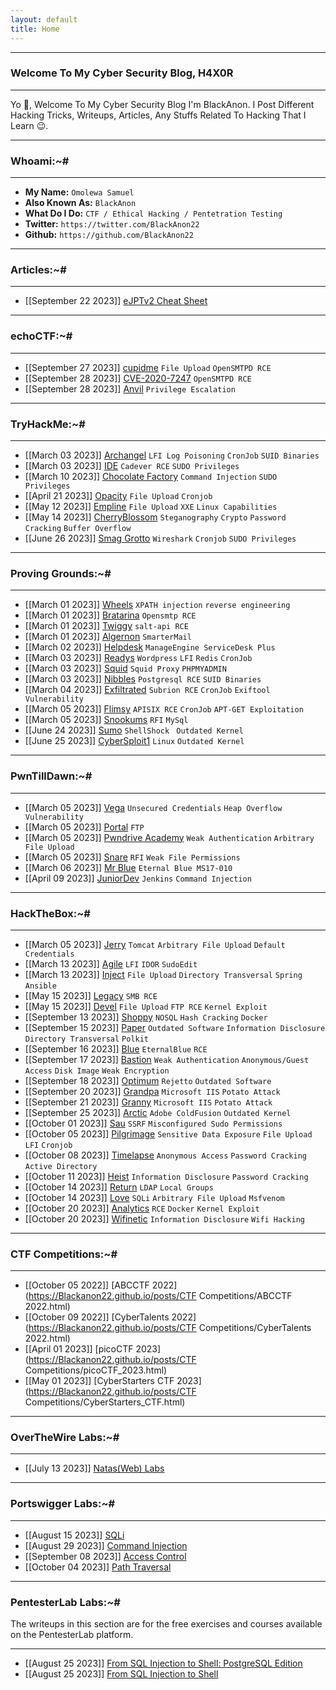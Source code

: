 ```yaml
---
layout: default
title: Home
---
```


* * *
### Welcome To My Cyber Security Blog, H4X0R
* * *

Yo 👋, Welcome To My Cyber Security Blog I'm BlackAnon. I Post Different Hacking Tricks, Writeups, Articles, Any Stuffs Related To Hacking That I Learn 😉. 

* * *
### Whoami:~#
* * *

- **My Name:**    `Omolewa Samuel`
- **Also Known As:** `BlackAnon`
- **What Do I Do:**  `CTF / Ethical Hacking / Pentetration Testing`
- **Twitter:** `https://twitter.com/BlackAnon22`
- **Github:** `https://github.com/BlackAnon22`

* * *
### **Articles:~#**
* * *

- [[September 22 2023]] [eJPTv2 Cheat Sheet](https://Blackanon22.github.io/posts/contents/eJPTv2.html)

* * *
### **echoCTF:~#**
* * *

- [[September 27 2023]] [cupidme](https://Blackanon22.github.io/posts/echoctf/cupidme.html) `File Upload` `OpenSMTPD RCE`
- [[September 28 2023]] [CVE-2020-7247](https://Blackanon22.github.io/posts/echoctf/CVE_2020_7247.html) `OpenSMTPD RCE`
- [[September 28 2023]] [Anvil](https://Blackanon22.github.io/posts/echoctf/anvil.html) `Privilege Escalation`


* * *
### **TryHackMe:~#**
* * *

- [[March 03 2023]] [Archangel](https://Blackanon22.github.io/posts/tryhackme/archangel.html) `LFI Log Poisoning` `CronJob` `SUID Binaries`
- [[March 03 2023]] [IDE](https://Blackanon22.github.io/posts/tryhackme/ide.html) `Cadever RCE` `SUDO Privileges`
- [[March 10 2023]] [Chocolate Factory](https://Blackanon22.github.io/posts/tryhackme/chocolate_factory.html) `Command Injection` `SUDO Privileges`
- [[April 21 2023]] [Opacity](https://Blackanon22.github.io/posts/tryhackme/opacity.html) `File Upload` `Cronjob`
- [[May 12 2023]] [Empline](https://Blackanon22.github.io/posts/tryhackme/empline.html) `File Upload` `XXE` `Linux Capabilities`
- [[May 14 2023]] [CherryBlossom](https://Blackanon22.github.io/posts/tryhackme/cherry_blossom.html) `Steganography` `Crypto` `Password Cracking` `Buffer Overflow`
- [[June 26 2023]] [Smag Grotto](https://Blackanon22.github.io/posts/tryhackme/smag_grotto.html) `Wireshark` `Cronjob`  `SUDO Privileges`

* * *
### **Proving Grounds:~#**
* * *
- [[March 01 2023]] [Wheels](https://Blackanon22.github.io/posts/proving_grounds/wheels.html) `XPATH injection` `reverse engineering`
- [[March 01 2023]] [Bratarina](https://Blackanon22.github.io/posts/proving_grounds/bratarina.html) `Opensmtp RCE`
- [[March 01 2023]] [Twiggy](https://Blackanon22.github.io/posts/proving_grounds/twiggy.html) `salt-api RCE`
- [[March 01 2023]] [Algernon](https://Blackanon22.github.io/posts/proving_grounds/algernon.html) `SmarterMail`
- [[March 02 2023]] [Helpdesk](https://Blackanon22.github.io/posts/proving_grounds/helpdesk.html) `ManageEngine ServiceDesk Plus`
- [[March 03 2023]] [Readys](https://Blackanon22.github.io/posts/proving_grounds/readys.html) `Wordpress` `LFI` `Redis` `CronJob`
- [[March 03 2023]] [Squid](https://Blackanon22.github.io/posts/proving_grounds/squid.html) `Squid Proxy` `PHPMYADMIN`
- [[March 03 2023]] [Nibbles](https://Blackanon22.github.io/posts/proving_grounds/nibbles.html) `Postgresql RCE` `SUID Binaries`
- [[March 04 2023]] [Exfiltrated](https://Blackanon22.github.io/posts/proving_grounds/exfiltrated.html) `Subrion RCE` `CronJob` `Exiftool Vulnerability`
- [[March 05 2023]] [Flimsy](https://Blackanon22.github.io/posts/proving_grounds/flimsy.html) `APISIX RCE` `CronJob` `APT-GET Exploitation`
- [[March 05 2023]] [Snookums](https://Blackanon22.github.io/posts/proving_grounds/snookums.html) `RFI` `MySql`
- [[June 24 2023]] [Sumo](https://Blackanon22.github.io/posts/proving_grounds/sumo.html) `ShellShock ` `Outdated Kernel`
- [[June 25 2023]] [CyberSploit1](https://Blackanon22.github.io/posts/proving_grounds/CyberSploit1.html) `Linux` `Outdated Kernel`

* * *
### **PwnTillDawn:~#**
* * *

- [[March 05 2023]] [Vega](https://Blackanon22.github.io/posts/pwntilldawn/vega.html) `Unsecured Credentials` `Heap Overflow Vulnerability`
-  [[March 05 2023]] [Portal](https://Blackanon22.github.io/posts/pwntilldawn/portal.html) `FTP`
-  [[March 05 2023]] [Pwndrive Academy](https://Blackanon22.github.io/posts/pwntilldawn/Pwndrive_Academy.html) `Weak Authentication` `Arbitrary File Upload`
-  [[March 05 2023]] [Snare](https://Blackanon22.github.io/posts/pwntilldawn/snare.html) `RFI` `Weak File Permissions`
-  [[March 06 2023]] [Mr Blue](https://Blackanon22.github.io/posts/pwntilldawn/mr_blue.html) `Eternal Blue MS17-010`
-  [[April 09 2023]] [JuniorDev](https://Blackanon22.github.io/posts/pwntilldawn/junior_dev.html) `Jenkins`  `Command Injection`

* * *
### **HackTheBox:~#**
* * *

- [[March 05 2023]] [Jerry](https://Blackanon22.github.io/posts/hackthebox/jerry.html) `Tomcat` `Arbitrary File Upload` `Default Credentials`
- [[March 13 2023]] [Agile](https://Blackanon22.github.io/posts/hackthebox/agile.html) `LFI` `IDOR` `SudoEdit`
- [[March 13 2023]] [Inject](https://Blackanon22.github.io/posts/hackthebox/inject.html) `File Upload` `Directory Transversal` `Spring` `Ansible`
- [[May 15 2023]] [Legacy](https://Blackanon22.github.io/posts/hackthebox/legacy.html) `SMB RCE`
- [[May 15 2023]] [Devel](https://Blackanon22.github.io/posts/hackthebox/devel.html) `File Upload` `FTP RCE` `Kernel Exploit`
- [[September 13 2023]] [Shoppy](https://Blackanon22.github.io/posts/hackthebox/shoppy.html) `NOSQL` `Hash Cracking` `Docker`
- [[September 15 2023]] [Paper](https://Blackanon22.github.io/posts/hackthebox/paper.html) `Outdated Software` `Information Disclosure` `Directory Transversal` `Polkit`
- [[September 16 2023]] [Blue](https://Blackanon22.github.io/posts/hackthebox/blue.html) `EternalBlue` `RCE`
- [[September 17 2023]] [Bastion](https://Blackanon22.github.io/posts/hackthebox/bastion.html) `Weak Authentication` `Anonymous/Guest Access` `Disk Image`  `Weak Encryption`
- [[September 18 2023]] [Optimum](https://Blackanon22.github.io/posts/hackthebox/optimum.html) `Rejetto` `Outdated Software`
- [[September 20 2023]] [Grandpa](https://Blackanon22.github.io/posts/hackthebox/grandpa.html) `Microsoft IIS` `Potato Attack`
- [[September 21 2023]] [Granny](https://Blackanon22.github.io/posts/hackthebox/granny.html) `Microsoft IIS` `Potato Attack`
- [[September 25 2023]] [Arctic](https://Blackanon22.github.io/posts/hackthebox/arctic.html) `Adobe ColdFusion` `Outdated Kernel`
- [[October 01 2023]] [Sau](https://Blackanon22.github.io/posts/hackthebox/sau.html) `SSRF` `Misconfigured Sudo Permissions`
- [[October 05 2023]] [Pilgrimage](https://Blackanon22.github.io/posts/hackthebox/pilgrimage.html) `Sensitive Data Exposure` `File Upload` `LFI` `Cronjob`
- [[October 08 2023]] [Timelapse](https://Blackanon22.github.io/posts/hackthebox/timelapse.html) `Anonymous Access` `Password Cracking` `Active Directory`
- [[October 11 2023]] [Heist](https://Blackanon22.github.io/posts/hackthebox/heist.html) `Information Disclosure` `Password Cracking`
- [[October 14 2023]] [Return](https://Blackanon22.github.io/posts/hackthebox/return.html) `LDAP` `Local Groups`
- [[October 14 2023]] [Love](https://Blackanon22.github.io/posts/hackthebox/love.html) `SQLi` `Arbitrary File Upload` `Msfvenom`
- [[October 20 2023]] [Analytics](https://Blackanon22.github.io/posts/hackthebox/analytics.html) `RCE` `Docker` `Kernel Exploit`
- [[October 20 2023]] [Wifinetic](https://Blackanon22.github.io/posts/hackthebox/wifinetic.html) `Information Disclosure` `Wifi Hacking`

* * *
### **CTF Competitions:~#**
* * *

- [[October 05 2022]] [ABCCTF 2022](https://Blackanon22.github.io/posts/CTF Competitions/ABCCTF 2022.html)
- [[October 09 2022]] [CyberTalents 2022](https://Blackanon22.github.io/posts/CTF Competitions/CyberTalents 2022.html)
- [[April 01 2023]] [picoCTF 2023](https://Blackanon22.github.io/posts/CTF Competitions/picoCTF_2023.html)
- [[May 01 2023]] [CyberStarters CTF 2023](https://Blackanon22.github.io/posts/CTF Competitions/CyberStarters_CTF.html)

* * *
### **OverTheWire Labs:~#**
* * *

- [[July 13 2023]] [Natas(Web) Labs](https://Blackanon22.github.io/posts/OverTheWire_Labs/natas.html)

* * *
### **Portswigger Labs:~#**
* * *

- [[August 15 2023]] [SQLi](https://Blackanon22.github.io/posts/Portswigger/SQLi.html)
- [[August 29 2023]] [Command Injection](https://Blackanon22.github.io/posts/Portswigger/command_injection.html)
- [[September 08 2023]] [Access Control](https://Blackanon22.github.io/posts/Portswigger/access_control.html)
- [[October 04 2023]] [Path Traversal](https://Blackanon22.github.io/posts/Portswigger/path_traversal.html)


* * *
### **PentesterLab Labs:~#**

The writeups in this section are for the free exercises and courses available on the PentesterLab platform.
* * *

- [[August 25 2023]] [From SQL Injection to Shell: PostgreSQL Edition](https://Blackanon22.github.io/posts/PentesterLab_Labs/From_SQL_Injection_to_Shell_PostgreSQL_edition.html)
- [[August 25 2023]] [From SQL Injection to Shell](https://Blackanon22.github.io/posts/PentesterLab_Labs/From_SQL_Injection_to_Shell.html)

